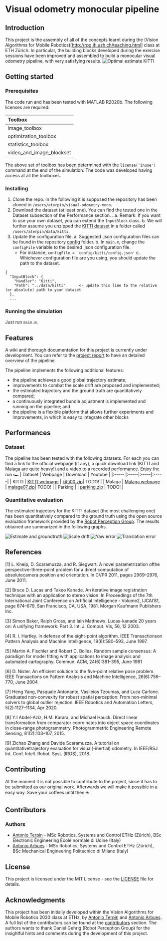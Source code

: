 # Visual odometry monocular pipeline

## Introduction
This project is the assembly of all of the concepts learnt during the (Vision Algorithms for Mobile Robotics)[http://rpg.ifi.uzh.ch/teaching.html] class at ETH Zürich. In particular, the building blocks developed during the exercise sessions have been improved and assembled to build a monocular visual odometry pipeline, with very satisfying results.
![Optimal estimate KITTI]()


## Getting started
### Prerequisites
The code run and has been tested with MATLAB R2020b. The following licenses are required:

|Toolbox|
|:----- |
|image_toolbox|
|optimization_toolbox|
|statistics_toolbox|
|video_and_image_blockset|

The above set of toolbox has been determined with the `license('inuse')` command at the end of the simulation. The code was developed having access at all the toolboxes.

### Installing

1. Clone the repo. In the following it is supposed the repository has been cloned in `/users/aterpin/visual-odometry-mono`.
2. Download the dataset (at least one). You can find the tested one in the Dataset subsection of the Performance section.
..a. Remark: If you want to use your own dataset, you can extend the `InputBlock` class.
  b. We will further assume you unzipped the [KITTI dataset](http://rpg.ifi.uzh.ch/docs/teaching/2016/kitti00.zip) in a folder called `/users/aterpin/data/kitti`.
3. Update the configuration file.
  a. Suggested .json configuration files can be found in the repository [config](https://github.com/antonioterpin/visual-odometry-mono/tree/main/config) folder.
  b. In `main.m`, change the `configFile` variable to the desired .json configuration file.
    + For instance, `configFile = 'config/kitti/config.json'`
  c. Whichever configuration file are you using, you should update the path to the dataset.
```
{
  "InputBlock": {
    "Handler": "Kitti",
    "Path": "../data/kitti"      <- update this line to the relative (or absolute) path to your dataset
  },
  ...
```

### Running the simulation
Just run `main.m`.

## Features
A wiki and thorough documentation for this project is currently under development. You can refer to the [project report]() to have an detailed overview of the pipeline.

The pipeline implements the following additional features:
* the pipeline achieves a good global trajectory estimate;
* improvements to combat the scale drift are proposed and implemented;
* the estimated trajectory and the ground truth are quantitatively compared;
* a  continuously  integrated  bundle  adjustment  is  implemented and running on the pipeline; and
* the pipeline is a flexible platform that allows further experiments and improvements, in which is easy to integrate other blocks

## Performances
### Dataset
The pipeline has been tested with the following datasets. For each you can find a link to the official webpage (if any), a quick download link (KITTI and Malaga are quite heavy!) and a video to a recorded performance. Enjoy the run 🏎
| Dataset       | Webpage | Download  | Youtube  |
|:----- |:-----|:-----|:-----|
| KITTI | [KITTI webpage](http://www.cvlibs.net/datasets/kitti/eval_odometry.php) | [kitti00.zip](http://rpg.ifi.uzh.ch/docs/teaching/2016/kitti00.zip)| TODO! |
| Malaga | [Malaga webpage](https://www.mrpt.org/MalagaUrbanDataset) | [malaga07.zip](http://rpg.ifi.uzh.ch/docs/teaching/2016/malaga-urban-dataset-extract-07.zip)| TODO! |
| Parking | | [parking.zip](http://rpg.ifi.uzh.ch/docs/teaching/2016/parking.zip) | TODO! |
### Quantitative evaluation
The estimated trajectory for the KITTI dataset (the most challenging one) has been quantitatively compared to the ground truth using the open source evaluation framework provided by the [Robot Perception Group](https://github.com/uzh-rpg/rpg_trajectory_evaluation).
The results obtained are summarized in the following graphs.

![Estimate and groundtruth]()
![Scale drift]()
![Yaw error]()
![Translation error]()

## References
<a id="1">[1]</a> L. Kneip, D. Scaramuzza, and R. Siegwart. A novel parametrization ofthe perspective-three-point problem for a direct computation of absolutecamera position and orientation.  In CVPR 2011, pages 2969–2976, June 2011.

<a id="2">[2]</a> Bruce D. Lucas and Takeo Kanade. An iterative image registration technique with an application to stereo vision. In Proceedings of the 7th International Joint Conference on Artificial Intelligence - Volume2, IJCAI’81, page 674–679, San Francisco, CA, USA, 1981. Morgan Kaufmann Publishers Inc.

<a id="3">[3]</a> Simon Baker, Ralph Gross, and Iain Matthews. Lucas-kanade 20 years on: A unifying framework: Part 3. Int. J. Comput. Vis, 56, 12 2003.

<a id="4">[4]</a> R. I. Hartley. In defense of the eight-point algorithm. IEEE Transactionson Pattern Analysis and Machine Intelligence, 19(6):580–593, June 1997.

<a id="5">[5]</a> Martin A. Fischler and Robert C. Bolles. Random sample consensus: A paradigm for model fitting with applications to image analysis and automated cartography. Commun. ACM, 24(6):381–395, June 1981

<a id="6">[6]</a> D. Nister. An efficient solution to the five-point relative pose problem. IEEE Transactions on Pattern Analysis and Machine Intelligence, 26(6):756–770, June 2004

<a id="7">[7]</a> Heng Yang, Pasquale Antonante, Vasileios Tzoumas, and Luca Carlone. Graduated non-convexity for robust spatial perception: From non-minimal solvers to global outlier rejection. IEEE Robotics and Automation Letters, 5(2):1127–1134, Apr 2020.

<a id="8">[8]</a> Y.I Abdel-Aziz, H.M. Karara, and Michael Hauck. Direct linear transformation from comparator coordinates into object space coordinates in close-range photogrammetry. Photogrammetric Engineering Remote Sensing, 81(2):103–107, 2015.

<a id="9">[9]</a> Zichao Zhang and Davide Scaramuzza. A tutorial on quantitativetrajectory evaluation for visual(-inertial) odometry. In IEEE/RSJ Int. Conf. Intell. Robot. Syst. (IROS), 2018.

## Contributing
At the moment it is not possible to contribute to the project, since it has to be submitted as our original work. Afterwards we will make it possible in a easy way. Save your coffees until then ☕️.

## Contributors
### Authors
+ [Antonio Terpin](mailto:aterpin@ethz.ch) - MSc Robotics, Systems and Control ETHz (Zürich), BSc Electronic Engineering École normale di Udine (Italy)
+ [Antonio Arbues](mailto:aarbues@ethz.ch) - MSc Robotics, Systems and Control ETHz (Zürich), BSc Mechanical Engineering Politecnico di Milano (Italy)

## License
This project is licensed under the MIT License - see the [LICENSE](https://github.com/antonioterpin/visual-odometry-mono/blob/main/LICENSE) file for details.

## Acknowledgments
This project has been initially developed within the Vision Algorithms for Mobile Robotics 2020 class at ETHz, by [Antonio Terpin](mailto:aterpin@ethz.ch) and [Antonio Arbues](mailto:aarbues@ethz.ch). A full list of the contributors can be found at the [contributors]() section. The authors wants to thank Daniel Gehrig (Robot Perception Group) for the insightful hints and comments during the development of this project.
